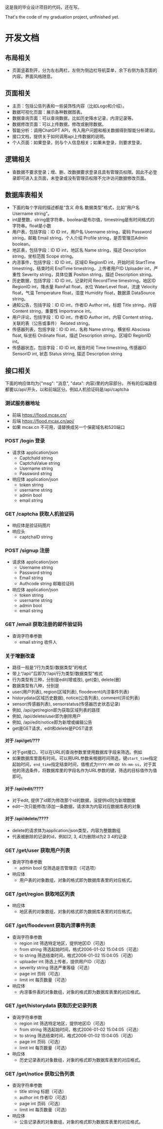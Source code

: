 这是我的毕业设计项目的代码，还在写。

That's the code of my graduation project, unfinished yet.

# 开发文档
## 布局相关
* 页面竖着割开，分为左右两栏，左侧为侧边栏导航菜单，余下右侧为各页面的内容。界面风格随意。
## 页面相关
* 主页：包括公告列表和一些装饰性内容（比如Logo和介绍）。
* 数据可视化页面：展示各种数据图表。
* 数据查询页面：可以查询数据，比如历史降水记录，内涝记录等。
* 数据修改页面：可以上传数据，修改或删除数据。
* 智能分析：调用ChatGPT API，传入用户问题和相关数据得到智能分析建议。
* 接口文档，提供关于如何调用api上传数据的说明。
* 个人页面：如果登录，则与个人信息相关；如果未登录，则要求登录。
## 逻辑相关
* 查数据不要求登录；增、删、改数据要求登录且具有管理员权限。因此不必登录即可进入主页面，未登录或没有管理员权限不允许访问数据修改页面。
## 数据库表相关
* 下面的每个字段的描述都是“含义 命名 数据类型”格式，比如“用户名 Username string”。
* int是整数，string是字符串，boolean是布尔值，timestring是有时间格式的字符串。float是小数
* 用户表，包括字段：ID ID int，用户名 Username string，密码 Password string，邮箱 Email string，个人介绍 Profile string，是否管理员Admin boolean。
* 地区表，包括字段：ID ID int，地区名 Name string，描述 Description string，坐标范围 Scope string。
* 内涝事件，包括字段：ID ID int，区域ID RegionID int，开始时间 StartTime timestring，结束时间 EndTime timestring，上传者用户ID Uploader int，严重性 Severity string，具体位置 Positon string，描述 Description string。
* 历史数据，包括字段：ID ID int，记录时间 RecordTime timestring，地区ID RegionID int，降水量 RainFall float，水位 WaterLevel float，流速 Velocity float，气温 Temperature float，湿度 Humidity float，数据源 DataSource string。
* 通知公告，包括字段：ID ID int，作者ID Author int，标题 Title string，内容 Content string，重要性 Importrance int。
* 用户评论，包括字段：ID ID int，作者ID Author int，内容 Content string，关联的表（公告或事件） Related string。
* 传感器列表，包括字段：ID ID int，名称 Name string，横坐标 Abscissa float, 纵坐标 Ordinate float，描述 Description string，区域ID RegionID int。
* 传感器状态，包括字段：ID ID int, 报告时间 Time timestring, 传感器ID SensorID int, 状态 Status string, 描述 Description string
## 接口相关
下面的响应体均为{"msg": "消息", "data": 内容}里的内容部分。
所有的后端路径都要以/api/开头，以和前端区分。例如人机验证码是/api/captcha
### 测试服务器地址
* 前端 https://flood.mcax.cn/
* 后端 https://flood.mcax.cn/api/
* 如果 mcax.cn 不可用，请替换成另一个保密域名和520端口
### POST /login 登录
* 请求体 application/json
  * CaptchaId string
  * CaptchaValue string
  * Username string
  * Password string
* 响应体 application/json
  * token string
  * username string
  * admin bool
  * email string
### GET /captcha 获取人机验证码
* 响应体是验证码图片
* 响应头
  * captchaID string
### POST /signup 注册
* 请求体 application/json
  * Username string
  * Password string
  * Email string
  * Authcode string 邮箱验证码
* 响应体 application/json
  * token string
  * username string
  * admin bool
  * email string
### GET /email 获取注册的邮件验证码
* 查询字符串参数
  * email string 收件人

### 关于增删改查
* 路径一般是“/行为类型/数据类型”的格式
* 带上“/api/”后即为“/api/行为类型/数据类型”格式
* 行为类型有三种，分别是edit(增或改), get(查), delete(删)
* 数据类型有八种，分别是
* user(用户列表), region(区域列表), floodevent(内涝事件列表)
* historydata(区域历史数据), notice(公告列表), comment(评论列表)
* sensor(传感器列表), sensorstatus(传感器历史状态记录)
* 例如, /api/get/region即为获取区域列表的路径
* 例如, /api/delete/user即为删除用户
* 例如, /api/edit/notice即为新增或编辑公告
* get是GET请求，edit和delete是POST请求

#### 对于 /api/get/???
* 对于get接口，可以在URL的查询参数里使用数据库字段来筛选。例如
* 如果数据库里面有时间，可以用URL参数来根据时间筛选，键`start_time`指定起始时间，`end_time`指定结束时间，值格式为`YYYY-MM-DD hh-mm-ss`，对于其他的筛选条件，将数据库里的字段名作为URL参数的键，筛选的目标值作为值即可。

#### 对于 /api/edit/????
* 对于edit, 提供了id即为修改那个id的数据，没提供id则为新增数据
* edit一次只能修改/添加一条数据，请求体为内容对应数据库表的对象

#### 对于 /api/delete/????
* delete的请求体为application/json类型，内容为整数数组
* 代表被删除的记录的id，例如[2, 3, 4]为删除id为2 3 4的记录

### GET /get/user 获取用户列表
* 查询字符串参数
  * admin bool 仅筛选是否管理员（可选项）
* 响应体
  * 用户表的对象数组，对象的格式即为数据库表里的对应格式。
### GET /get/region 获取地区列表
* 响应体
  * 地区表的对象数组，对象的格式即为数据库表里的对应格式。
### GET /get/floodevent 获取内涝事件列表
* 查询字符串参数
  * region int 筛选特定地区，提供地区ID（可选）
  * from string 筛选起始时间，格式2006-01-02 15:04:05（可选）
  * to string 筛选结束时间，格式2006-01-02 15:04:05（可选）
  * uploader int 筛选上传者，提供用户ID（可选）
  * severity string 筛选严重等级（可选）
  * page int 页码（可选）
  * limit int 每页数量（可选）
* 响应体
  * 内涝事件表的对象数组，对象的格式即为数据库表里的对应格式。
### GET /get/historydata 获取历史记录列表
* 查询字符串参数
  * region int 筛选特定地区，提供地区ID（可选）
  * from string 筛选起始时间，格式2006-01-02 15:04:05（可选）
  * to string 筛选结束时间，格式2006-01-02 15:04:05（可选）
  * page int 页码（可选）
  * limit int 每页数量（可选）
* 响应体
  * 历史记录表的对象数组，对象的格式即为数据库表里的对应格式。
### GET /get/notice 获取公告列表
* 查询字符串参数
  * title string 标题（可选）
  * author int 作者ID（可选）
  * page int 页码（可选）
  * limit int 每页数量（可选）
* 响应体
  * 公告记录表的对象数组，对象的格式即为数据库表里的对应格式。

